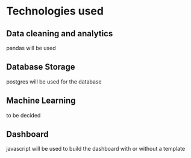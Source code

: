 # Technologies used
## Data cleaning and analytics
pandas will be used

## Database Storage
postgres will be used for the database

## Machine Learning
to be decided

## Dashboard
javascript will be used to build the dashboard with or without a template
